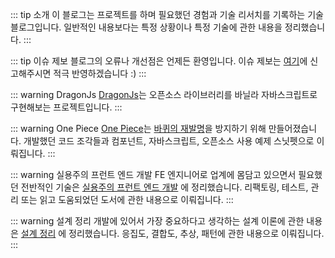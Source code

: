 ::: tip 소개
이 블로그는 프로젝트를 하며 필요했던 경험과 기술 리서치를 기록하는 기술 블로그입니다. 일반적인 내용보다는 특정 상황이나 특정 기술에 관한 내용을 정리했습니다.
:::

::: tip 이슈 제보
블로그의 오류나 개선점은 언제든 환영입니다. 이슈 제보는 [여기](https://github.com/ChoDragon9/ChoDragon9.github.io/issues)에 신고해주시면 적극 반영하겠습니다 :)
:::

::: warning DragonJs
[DragonJs](https://chodragon9.github.io/dragonjs/)는 오픈소스 라이브러리를 바닐라 자바스크립트로 구현해보는 프로젝트입니다.
:::

::: warning One Piece
[One Piece](https://chodragon9.github.io/one-piece/)는 [바퀴의 재발명](https://ko.wikipedia.org/wiki/바퀴의_재발명)을 방지하기 위해 만들어졌습니다.
개발했던 코드 조각들과 컴포넌트, 자바스크립트, 오픈소스 사용 예제 스닛펫으로 이뤄집니다.
:::

::: warning 실용주의 프런트 엔드 개발
FE 엔지니어로 업계에 몸담고 있으면서 필요했던 전반적인 기술은 [실용주의 프런트 엔드 개발](https://peter-cho.gitbook.io/book/) 에 정리했습니다.
리팩토링, 테스트, 관리 또는 읽고 도움되었던 도서에 관한 내용으로 이뤄집니다.
:::

::: warning 설계 정리
개발에 있어서 가장 중요하다고 생각하는 설계 이론에 관한 내용은 [설계 정리](https://peter-cho.gitbook.io/book/front-design-book/home) 에 정리했습니다.
응집도, 결합도, 추상, 패턴에 관한 내용으로 이뤄집니다.
:::
